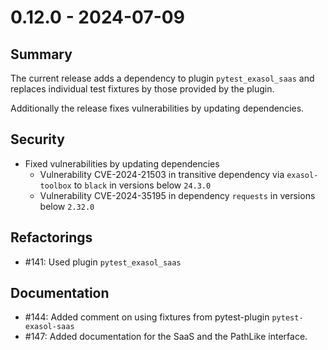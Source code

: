 # 0.12.0 - 2024-07-09

## Summary

The current release adds a dependency to plugin `pytest_exasol_saas` and replaces individual test fixtures by those provided by the plugin.

Additionally the release fixes vulnerabilities by updating dependencies.

## Security

* Fixed vulnerabilities by updating dependencies
  * Vulnerability CVE-2024-21503 in transitive dependency via `exasol-toolbox` to `black` in versions below `24.3.0`
  * Vulnerability CVE-2024-35195 in dependency `requests` in versions below `2.32.0`

## Refactorings

* #141: Used plugin `pytest_exasol_saas`

## Documentation

* #144: Added comment on using fixtures from pytest-plugin `pytest-exasol-saas`
* #147: Added documentation for the SaaS and the PathLike interface.